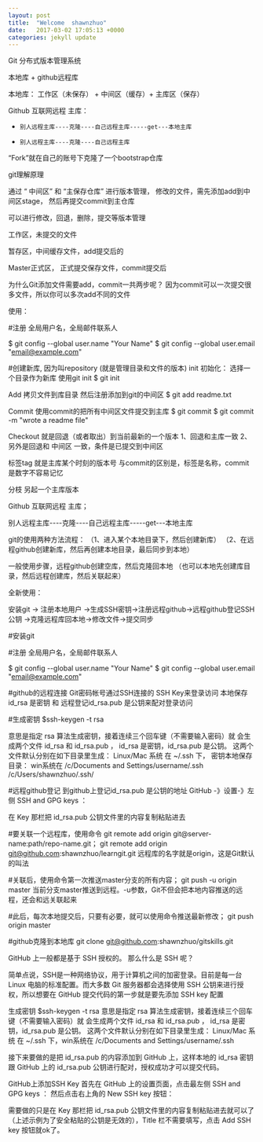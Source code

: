 ```yaml
---
layout: post
title:  "Welcome  shawnzhuo"
date:   2017-03-02 17:05:13 +0000
categories: jekyll update
---
```


Git 分布式版本管理系统

本地库  +  github远程库

本地库：
工作区（未保存） + 中间区（缓存）+ 主库区（保存）


Github
互联网远程 主库：

*     别人远程主库----克隆----自己远程主库-----get---本地主库

*     别人远程主库----克隆----自己远程主库
“Fork”就在自己的账号下克隆了一个bootstrap仓库



git理解原理

通过 “ 中间区” 和 “主保存仓库” 进行版本管理，
修改的文件，需先添加add到中间区stage， 然后再提交commit到主仓库

可以进行修改，回退，删除，提交等版本管理


工作区，未提交的文件

暂存区，中间缓存文件，add提交后的

Master正式区， 正式提交保存文件，commit提交后

为什么Git添加文件需要add，commit一共两步呢？
因为commit可以一次提交很多文件，所以你可以多次add不同的文件




使用：

#注册
 全局用户名，全局邮件联系人

$ git config --global user.name "Your Name"
$ git config --global user.email "email@example.com"


#创建新库, 因为叫repository
(就是管理目录和文件的版本)
init
初始化：
选择一个目录作为新库
使用git init
$ git init





Add
拷贝文件到库目录
然后注册添加到git的中间区
$ git add readme.txt


Commit
使用commit的把所有中间区文件提交到主库
$ git commit
$ git commit -m "wrote a readme file"


Checkout
就是回退（或者取出）到当前最新的一个版本
1、回退和主库一致
2、另外是回退和 中间区 一致，条件是已提交到中间区


标签tag
就是主库某个时刻的版本号
与commit的区别是，标签是名称，commit是数字不容易记忆

分枝
另起一个主库版本







Github
互联网远程 主库；

别人远程主库----克隆----自己远程主库-----get---本地主库

git的使用两种方法流程：
（1、进入某个本地目录下，然后创建新库）
（2、在远程github创建新库，然后再创建本地目录，最后同步到本地）

一般使用步骤，远程github创建空库，然后克隆回本地
（也可以本地先创建库目录，然后远程创建库，然后关联起来）


全新使用：

安装git ->  注册本地用户 ->生成SSH密钥->注册远程github->远程github登记SSH公钥
->克隆远程库回本地->修改文件->提交同步

#安装git

#注册
 全局用户名，全局邮件联系人

$ git config --global user.name "Your Name"
$ git config --global user.email "email@example.com"



#github的远程连接
Git密码帐号通过SSH连接的 SSH Key来登录访问
本地保存id_rsa 是密钥  和 远程登记id_rsa.pub 是公钥来配对登录访问


#生成密钥
$ssh-keygen -t rsa 

意思是指定 rsa 算法生成密钥，接着连续三个回车键（不需要输入密码）就
会生成两个文件 id_rsa 和 id_rsa.pub ，
id_rsa 是密钥，id_rsa.pub 是公钥。
这两个文件默认分别在如下目录里生成：
Linux/Mac 系统 在 ~/.ssh 下，
密钥本地保存目录：
win系统在 /c/Documents and Settings/username/.ssh
/c/Users/shawnzhuo/.ssh/

#远程github登记
 到github上登记id_rsa.pub 是公钥的地址
GitHub -》设置-》左侧 SSH and GPG keys ：

在 Key 那栏把 id_rsa.pub 公钥文件里的内容复制粘贴进去


#要关联一个远程库，使用命令
git remote add origin git@server-name:path/repo-name.git；
git remote add origin git@github.com:shawnzhuo/learngit.git
远程库的名字就是origin，这是Git默认的叫法


#关联后，使用命令第一次推送master分支的所有内容；
git push -u origin master
当前分支master推送到远程。-u参数，Git不但会把本地内容推送的远程，还会和远关联起来


#此后，每次本地提交后，只要有必要，就可以使用命令推送最新修改；
git push origin master


#github克隆到本地库
git clone git@github.com:shawnzhuo/gitskills.git











GitHub 上一般都是基于 SSH 授权的。
那么什么是 SSH 呢？

简单点说，SSH是一种网络协议，用于计算机之间的加密登录。目前是每一台 Linux 电脑的标准配置。而大多数 Git 服务器都会选择使用 SSH 公钥来进行授权，所以想要在 GitHub 提交代码的第一步就是要先添加 SSH key 配置

生成密钥
$ssh-keygen -t rsa 
意思是指定 rsa 算法生成密钥，接着连续三个回车键（不需要输入密码）就
会生成两个文件 id_rsa 和 id_rsa.pub ，
id_rsa 是密钥，id_rsa.pub 是公钥。
这两个文件默认分别在如下目录里生成：
Linux/Mac 系统 在 ~/.ssh 下，win系统在 /c/Documents and Settings/username/.ssh


接下来要做的是把 id_rsa.pub 的内容添加到 GitHub 上，这样本地的 id_rsa 密钥跟 GitHub 上的 id_rsa.pub 公钥进行配对，授权成功才可以提交代码。


GitHub上添加SSH Key
首先在 GitHub 上的设置页面，点击最左侧 SSH and GPG keys ：
然后点击右上角的 New SSH key 按钮：


需要做的只是在 Key 那栏把 id_rsa.pub 公钥文件里的内容复制粘贴进去就可以了（上述示例为了安全粘贴的公钥是无效的），Title 栏不需要填写，点击 Add SSH key 按钮就ok了。







